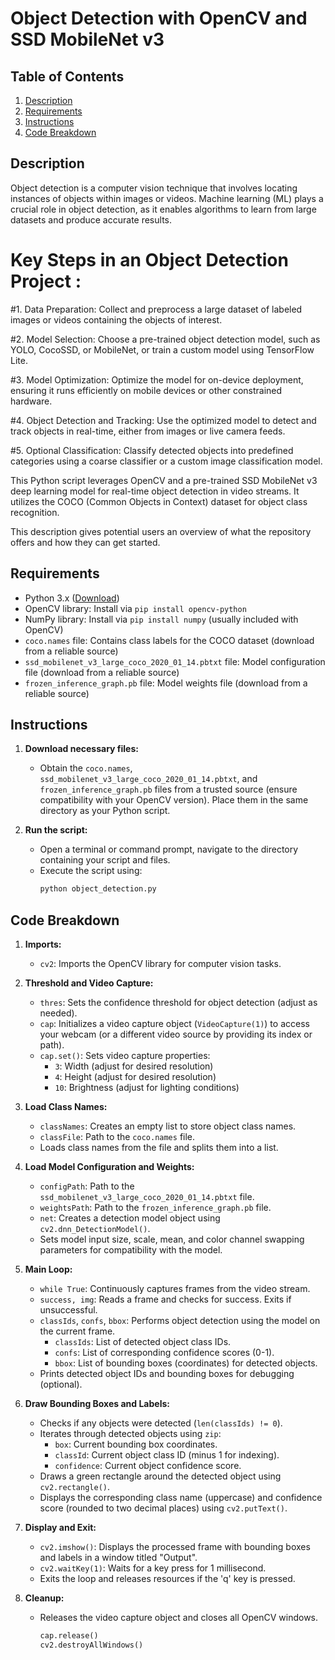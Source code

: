 # Object Detection with OpenCV and SSD MobileNet v3

## Table of Contents
1. [Description](#description)
2. [Requirements](#requirements)
3. [Instructions](#instructions)
4. [Code Breakdown](#code-breakdown)


## Description
Object detection is a computer vision technique that involves locating instances of objects within images or videos. Machine learning (ML) plays a crucial role in object detection, as it enables algorithms to learn from large datasets and produce accurate results.

# Key Steps in an Object Detection Project : 
#1. Data Preparation: Collect and preprocess a large dataset of labeled images or videos containing the objects of interest.

#2. Model Selection: Choose a pre-trained object detection model, such as YOLO, CocoSSD, or MobileNet, or train a custom model using TensorFlow Lite.

#3. Model Optimization: Optimize the model for on-device deployment, ensuring it runs efficiently on mobile devices or other constrained hardware.

#4. Object Detection and Tracking: Use the optimized model to detect and track objects in real-time, either from images or live camera feeds.

#5. Optional Classification: Classify detected objects into predefined categories using a coarse classifier or a custom image classification model.


This Python script leverages OpenCV and a pre-trained SSD MobileNet v3 deep learning model for real-time object detection in video streams. It utilizes the COCO (Common Objects in Context) dataset for object class recognition.

This description gives potential users an overview of what the repository offers and how they can get started. 

## Requirements

- Python 3.x ([Download](https://www.python.org/downloads/))
- OpenCV library: Install via `pip install opencv-python`
- NumPy library: Install via `pip install numpy` (usually included with OpenCV)
- `coco.names` file: Contains class labels for the COCO dataset (download from a reliable source)
- `ssd_mobilenet_v3_large_coco_2020_01_14.pbtxt` file: Model configuration file (download from a reliable source)
- `frozen_inference_graph.pb` file: Model weights file (download from a reliable source)

## Instructions

1. **Download necessary files:**
   - Obtain the `coco.names`, `ssd_mobilenet_v3_large_coco_2020_01_14.pbtxt`, and `frozen_inference_graph.pb` files from a trusted source (ensure compatibility with your OpenCV version). Place them in the same directory as your Python script.

2. **Run the script:**
   - Open a terminal or command prompt, navigate to the directory containing your script and files.
   - Execute the script using:
     ```sh
     python object_detection.py
     ```

## Code Breakdown

1. **Imports:**
   - `cv2`: Imports the OpenCV library for computer vision tasks.

2. **Threshold and Video Capture:**
   - `thres`: Sets the confidence threshold for object detection (adjust as needed).
   - `cap`: Initializes a video capture object (`VideoCapture(1)`) to access your webcam (or a different video source by providing its index or path).
   - `cap.set()`: Sets video capture properties:
     - `3`: Width (adjust for desired resolution)
     - `4`: Height (adjust for desired resolution)
     - `10`: Brightness (adjust for lighting conditions)

3. **Load Class Names:**
   - `classNames`: Creates an empty list to store object class names.
   - `classFile`: Path to the `coco.names` file.
   - Loads class names from the file and splits them into a list.

4. **Load Model Configuration and Weights:**
   - `configPath`: Path to the `ssd_mobilenet_v3_large_coco_2020_01_14.pbtxt` file.
   - `weightsPath`: Path to the `frozen_inference_graph.pb` file.
   - `net`: Creates a detection model object using `cv2.dnn_DetectionModel()`.
   - Sets model input size, scale, mean, and color channel swapping parameters for compatibility with the model.

5. **Main Loop:**
   - `while True`: Continuously captures frames from the video stream.
   - `success, img`: Reads a frame and checks for success. Exits if unsuccessful.
   - `classIds`, `confs`, `bbox`: Performs object detection using the model on the current frame.
     - `classIds`: List of detected object class IDs.
     - `confs`: List of corresponding confidence scores (0-1).
     - `bbox`: List of bounding boxes (coordinates) for detected objects.
   - Prints detected object IDs and bounding boxes for debugging (optional).

6. **Draw Bounding Boxes and Labels:**
   - Checks if any objects were detected (`len(classIds) != 0`).
   - Iterates through detected objects using `zip`:
     - `box`: Current bounding box coordinates.
     - `classId`: Current object class ID (minus 1 for indexing).
     - `confidence`: Current object confidence score.
   - Draws a green rectangle around the detected object using `cv2.rectangle()`.
   - Displays the corresponding class name (uppercase) and confidence score (rounded to two decimal places) using `cv2.putText()`.

7. **Display and Exit:**
   - `cv2.imshow()`: Displays the processed frame with bounding boxes and labels in a window titled "Output".
   - `cv2.waitKey(1)`: Waits for a key press for 1 millisecond.
   - Exits the loop and releases resources if the 'q' key is pressed.

8. **Cleanup:**
   - Releases the video capture object and closes all OpenCV windows.
     ```python
     cap.release()
     cv2.destroyAllWindows()
     ```
